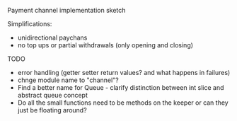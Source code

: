 Payment channel implementation sketch

Simplifications:

 - unidirectional paychans
 - no top ups or partial withdrawals (only opening and closing)


 TODO
 - error handling (getter setter return values? and what happens in failures)
 - chnge module name to "channel"?
 - Find a better name for Queue - clarify distinction between int slice and abstract queue concept
 - Do all the small functions need to be methods on the keeper or can they just be floating around?

